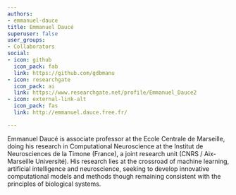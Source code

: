 ```yaml
---
authors:
- emmanuel-dauce
title: Emmanuel Daucé
superuser: false
user_groups:
- Collaborators
social:
- icon: github
  icon_pack: fab
  link: https://github.com/gdbmanu
- icon: researchgate
  icon_pack: ai
  link: https://www.researchgate.net/profile/Emmanuel_Dauce2
- icon: external-link-alt
  icon_pack: fas
  link: http://emmanuel.dauce.free.fr/

---
```


Emmanuel Daucé is associate professor at the Ecole Centrale de Marseille, doing his research in Computational Neuroscience at the Institut de Neurosciences de la Timone (France), a joint research unit (CNRS / Aix-Marseille Université). His research lies at the crossroad of machine learning, artificial intelligence and neuroscience, seeking to develop innovative computational models and methods though remaining consistent with the principles of biological systems.
